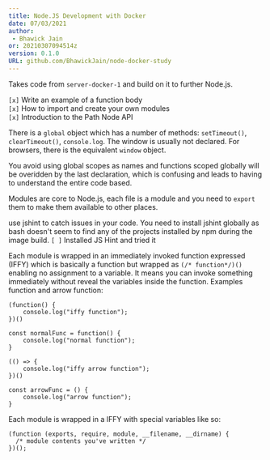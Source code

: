 ```yaml
---
title: Node.JS Development with Docker
date: 07/03/2021 
author:
 - Bhawick Jain
or: 20210307094514z
version: 0.1.0
URL: github.com/BhawickJain/node-docker-study
---
```


Takes code from `server-docker-1` and build on it to further Node.js.

`[x]` Write an example of a function body  
`[x]` How to import and create your own modules  
`[x]` Introduction to the Path Node API  

There is a `global` object which has a number of methods: `setTimeout()`, `clearTimeout()`, `console.log`. The window is usually not declared. For browsers, there is the equivalent `window` object.

You avoid using global scopes as names and functions scoped globally will be overidden by the last declaration, which is confusing and leads to having to understand the entire code based.

Modules are core to Node.js, each file is a module and you need to `export` them to make them available to other places.

use jshint to catch issues in your code. You need to install jshint globally as bash doesn't seem to find any of the projects installed by npm during the image build.
`[ ]` Installed JS Hint and tried it  

Each module is wrapped in an immediately invoked function expressed (IFFY) which is basically a function but wrapped as `(/* function*/)()` enabling no assignment to a variable. It means you can invoke something immediately without reveal the variables inside the function. Examples function and arrow function:

```
(function() {
    console.log("iffy function");
})()

const normalFunc = function() {
    console.log("normal function");
}

(() => {
    console.log("iffy arrow function");
})()

const arrowFunc = () {
    console.log("arrow function");
}

```

Each module is wrapped in a IFFY with special variables like so:

```
(function (exports, require, module, __filename, __dirname) {
  /* module contents you've written */
})();
```
